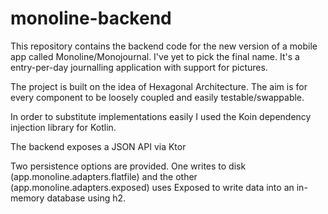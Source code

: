 # monoline-backend

This repository contains the backend code for the new version of a mobile app called Monoline/Monojournal. I've yet to pick the final name. It's a entry-per-day journalling application with support for pictures.

The project is built on the idea of Hexagonal Architecture. The aim is for every component to be loosely coupled and easily testable/swappable. 

In order to substitute implementations easily I used the Koin dependency injection library for Kotlin.

The backend exposes a JSON API via Ktor

Two persistence options are provided. One writes to disk (app.monoline.adapters.flatfile) and the other (app.monoline.adapters.exposed) uses Exposed to write data into an in-memory database using h2.


